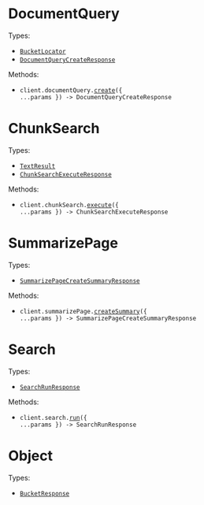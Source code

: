 # DocumentQuery

Types:

- <code><a href="./src/resources/document-query.ts">BucketLocator</a></code>
- <code><a href="./src/resources/document-query.ts">DocumentQueryCreateResponse</a></code>

Methods:

- <code title="post /v1/document_query">client.documentQuery.<a href="./src/resources/document-query.ts">create</a>({ ...params }) -> DocumentQueryCreateResponse</code>

# ChunkSearch

Types:

- <code><a href="./src/resources/chunk-search.ts">TextResult</a></code>
- <code><a href="./src/resources/chunk-search.ts">ChunkSearchExecuteResponse</a></code>

Methods:

- <code title="post /v1/chunk_search">client.chunkSearch.<a href="./src/resources/chunk-search.ts">execute</a>({ ...params }) -> ChunkSearchExecuteResponse</code>

# SummarizePage

Types:

- <code><a href="./src/resources/summarize-page.ts">SummarizePageCreateSummaryResponse</a></code>

Methods:

- <code title="post /v1/summarize_page">client.summarizePage.<a href="./src/resources/summarize-page.ts">createSummary</a>({ ...params }) -> SummarizePageCreateSummaryResponse</code>

# Search

Types:

- <code><a href="./src/resources/search.ts">SearchRunResponse</a></code>

Methods:

- <code title="post /v1/search">client.search.<a href="./src/resources/search.ts">run</a>({ ...params }) -> SearchRunResponse</code>

# Object

Types:

- <code><a href="./src/resources/object.ts">BucketResponse</a></code>
